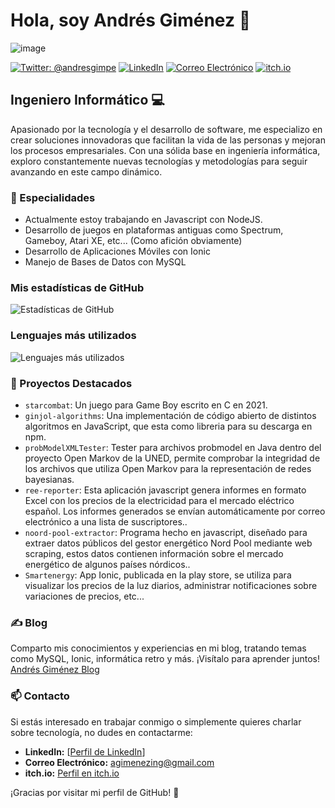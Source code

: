 # Hola, soy Andrés Giménez 👋

![image](https://github.com/agimenez122/agimenez122/assets/23209646/371b461e-9d83-4a4b-9239-8158d9c8b9ae)

[![Twitter: @andresgimpe](https://img.shields.io/badge/Twitter-%40andresgimpe-1DA1F2?style=flat&logo=twitter)](https://twitter.com/andresgimpe)
[![LinkedIn](https://img.shields.io/badge/LinkedIn-Perfil%20de%20LinkedIn-blue?style=flat&logo=linkedin)](https://www.linkedin.com/in/andresgimenezperales)
[![Correo Electrónico](https://img.shields.io/badge/Correo%20Electr%C3%B3nico-agimenezing%40gmail.com-important?style=flat)](mailto:agimenezing@gmail.com)
[![itch.io](https://img.shields.io/badge/itch.io-Perfil%20en%20itch.io-orange?style=flat)](https://ginjol.itch.io)


## Ingeniero Informático 💻

Apasionado por la tecnología y el desarrollo de software, me especializo en crear soluciones innovadoras que facilitan la vida de las personas y mejoran los procesos empresariales. Con una sólida base en ingeniería informática, exploro constantemente nuevas tecnologías y metodologías para seguir avanzando en este campo dinámico.

### 🌟 Especialidades

- Actualmente estoy trabajando en Javascript con NodeJS.
- Desarrollo de juegos en plataformas antiguas como Spectrum, Gameboy, Atari XE, etc... (Como afición obviamente) 
- Desarrollo de Aplicaciones Móviles con Ionic
- Manejo de Bases de Datos con MySQL

### Mis estadísticas de GitHub

![Estadísticas de GitHub](https://github-readme-stats.vercel.app/api?username=agimenez122)

### Lenguajes más utilizados

![Lenguajes más utilizados](https://github-readme-stats.vercel.app/api/top-langs/?username=agimenez122&layout=compact)

### 🚀 Proyectos Destacados

- `starcombat`: Un juego para Game Boy escrito en C en 2021.
- `ginjol-algorithms`: Una implementación de código abierto de distintos algoritmos en JavaScript, que esta como libreria para su descarga en npm.
- `probModelXMLTester`: Tester para archivos probmodel en Java dentro del proyecto Open Markov de la UNED, permite comprobar la integridad de los archivos que utiliza Open Markov para la representación de redes bayesianas.
- `ree-reporter`: Esta aplicación javascript genera informes en formato Excel con los precios de la electricidad para el mercado eléctrico español. Los informes generados se envían automáticamente por correo electrónico a una lista de suscriptores..
- `noord-pool-extractor`: Programa hecho en javascript, diseñado para extraer datos públicos del gestor energético Nord Pool mediante web scraping, estos datos contienen información sobre el mercado energético de algunos países nórdicos..
- `Smartenergy`: App Ionic, publicada en la play store, se utiliza para visualizar los precios de la luz diarios, administrar notificaciones sobre variaciones de precios, etc...

### ✍ Blog

Comparto mis conocimientos y experiencias en mi blog, tratando temas como MySQL, Ionic, informática retro y más. ¡Visítalo para aprender juntos! [Andrés Giménez Blog](https://www.andresgimenez.es/)

### 📫 Contacto

Si estás interesado en trabajar conmigo o simplemente quieres charlar sobre tecnología, no dudes en contactarme:

- **LinkedIn:** [[Perfil de LinkedIn](https://www.linkedin.com/in/andresgimenezperales)]
- **Correo Electrónico:** agimenezing@gmail.com
- **itch.io:** [Perfil en itch.io](https://ginjol.itch.io)

¡Gracias por visitar mi perfil de GitHub! 🌟

<!--
**agimenez122/agimenez122** is a ✨ _special_ ✨ repository because its `README.md` (this file) appears on your GitHub profile.

Here are some ideas to get you started:

- 🔭 I’m currently working on ...
- 🌱 I’m currently learning ...
- 👯 I’m looking to collaborate on ...
- 🤔 I’m looking for help with ...
- 💬 Ask me about ...
- 📫 How to reach me: ...
- 😄 Pronouns: ...
- ⚡ Fun fact: ...
-->
